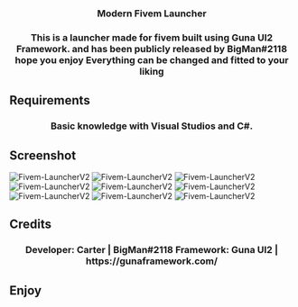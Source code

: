 <h3 align="center">
Modern Fivem Launcher</h3>

<h3 align="center">
This is a launcher made for fivem built using Guna UI2 Framework. and has been publicly released by BigMan#2118 hope you enjoy
Everything can be changed and fitted to your liking</h3>

## Requirements
<h3 align="center">
Basic knowledge with Visual Studios and C#.</h3>

## Screenshot
![Fivem-LauncherV2](https://github.com/CarterBoiii/Fivem-LauncherV2/blob/main/.github/images//Home.PNG?raw=true)
![Fivem-LauncherV2](https://github.com/CarterBoiii/Fivem-LauncherV2/blob/main/.github/images//Home2.PNG?raw=true)
![Fivem-LauncherV2](https://github.com/CarterBoiii/Fivem-LauncherV2/blob/main/.github/images//Home3.PNG?raw=true)
![Fivem-LauncherV2](https://github.com/CarterBoiii/Fivem-LauncherV2/blob/main/.github/images//Changelog.PNG?raw=true)
![Fivem-LauncherV2](https://github.com/CarterBoiii/Fivem-LauncherV2/blob/main/.github/images//Changelog2.PNG?raw=true)
![Fivem-LauncherV2](https://github.com/CarterBoiii/Fivem-LauncherV2/blob/main/.github/images//Cache.PNG?raw=true)
![Fivem-LauncherV2](https://github.com/CarterBoiii/Fivem-LauncherV2/blob/main/.github/images//Cache2.PNG?raw=true)
![Fivem-LauncherV2](https://github.com/CarterBoiii/Fivem-LauncherV2/blob/main/.github/images//Cache3.PNG?raw=true)
![Fivem-LauncherV2](https://github.com/CarterBoiii/Fivem-LauncherV2/blob/main/.github/images//Cache4.PNG?raw=true)

## Credits

<h3 align="center">
Developer: Carter | BigMan#2118
Framework: Guna UI2 | https://gunaframework.com/</h3>

## Enjoy

